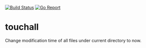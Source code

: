 [![Build Status](https://travis-ci.org/zyfdegh/touchall.svg)](https://travis-ci.org/zyfdegh/touchall)
[![Go Report](https://goreportcard.com/badge/github.com/zyfdegh/touchall)](https://goreportcard.com/report/github.com/zyfdegh/touchall)

# touchall

Change modification time of all files under current directory to now.
